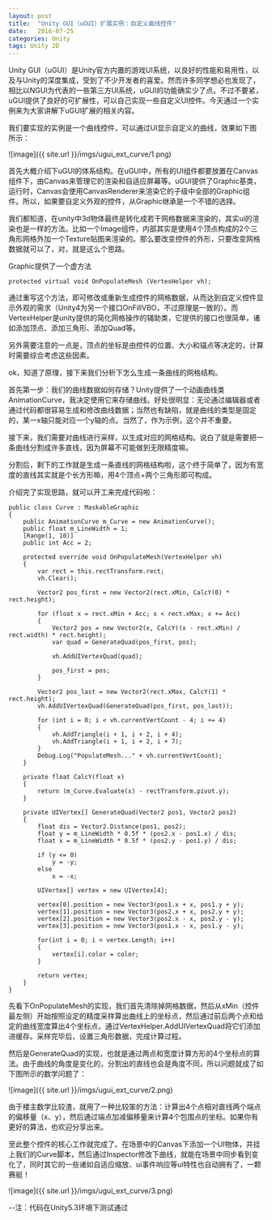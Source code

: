 ```yaml
---
layout: post
title:  "Unity GUI（uGUI）扩展实例：自定义曲线控件"
date:   2016-07-25
categories: Unity
tags: Unity 2D
---
```



Unity GUI（uGUI）是Unity官方内置的游戏UI系统，以良好的性能和易用性，以及与Unity的深度集成，受到了不少开发者的喜爱。然而许多同学想必也发现了，相比以NGUI为代表的一些第三方UI系统，uGUI的功能确实少了点。不过不要紧，uGUI提供了良好的可扩展性，可以自己实现一些自定义UI控件。今天通过一个实例来为大家讲解下uGUI扩展的相关内容。

我们要实现的实例是一个曲线控件，可以通过UI显示自定义的曲线，效果如下图所示：

![image]({{ site.url }}/imgs/ugui_ext_curve/1.png)

首先大概介绍下uGUI的体系结构。在uGUI中，所有的UI组件都要放置在Canvas组件下，由Canvas来管理它的渲染和自适应屏幕等。uGUI提供了Graphic基类，运行时，Canvas会使用CanvasRenderer来渲染它的子级中全部的Graphic组件。所以，如果要自定义外观的控件，从Graphic继承是一个不错的选择。

我们都知道，在unity中3d物体最终是转化成若干网格数据来渲染的，其实ui的渲染也是一样的方法。比如一个Image组件，内部其实是使用4个顶点构成的2个三角形网格外加一个Texture贴图来渲染的。那么要改变控件的外形，只要改变网格数据就可以了，对，就是这么个思路。

Graphic提供了一个虚方法

```
protected virtual void OnPopulateMesh (VertexHelper vh);
```

通过重写这个方法，即可修改或重新生成控件的网格数据，从而达到自定义控件显示外观的需求（Unity4为另一个接口OnFillVBO，不过原理是一致的）。而VertexHelper是unity提供的简化网格操作的辅助类，它提供的接口也很简单，诸如添加顶点、添加三角形、添加Quad等。

另外需要注意的一点是，顶点的坐标是由控件的位置、大小和锚点等决定的，计算时需要综合考虑这些因素。

ok，知道了原理，接下来我们分析下怎么生成一条曲线的网格结构。

首先第一步：我们的曲线数据如何存储？Unity提供了一个动画曲线类AnimationCurve，我决定使用它来存储曲线。好处很明显：无论通过编辑器或者通过代码都很容易生成和修改曲线数据；当然也有缺陷，就是曲线的类型是固定的，某一x轴只能对应一个y轴的点。当然了，作为示例，这个并不重要。

接下来，我们需要对曲线进行采样，以生成对应的网格结构。说白了就是需要把一条曲线分割成许多直线，因为屏幕不可能做到无限精度嘛。

分割后，剩下的工作就是生成一条直线的网格结构啦，这个终于简单了，因为有宽度的直线其实就是个长方形嘛，用4个顶点+两个三角形即可构成。

介绍完了实现思路，就可以开工来完成代码啦：

```
public class Curve : MaskableGraphic 
{
    public AnimationCurve m_Curve = new AnimationCurve();
    public float m_LineWidth = 1;
    [Range(1, 10)]
    public int Acc = 2;
    
	protected override void OnPopulateMesh(VertexHelper vh)
    {
        var rect = this.rectTransform.rect;
        vh.Clear();

        Vector2 pos_first = new Vector2(rect.xMin, CalcY(0) * rect.height);

        for (float x = rect.xMin + Acc; x < rect.xMax; x += Acc)
        {
            Vector2 pos = new Vector2(x, CalcY((x - rect.xMin) / rect.width) * rect.height);
            var quad = GenerateQuad(pos_first, pos);

            vh.AddUIVertexQuad(quad);

            pos_first = pos;
        }

        Vector2 pos_last = new Vector2(rect.xMax, CalcY(1) * rect.height);
        vh.AddUIVertexQuad(GenerateQuad(pos_first, pos_last));

        for (int i = 0; i < vh.currentVertCount - 4; i += 4)
        {
            vh.AddTriangle(i + 1, i + 2, i + 4);
            vh.AddTriangle(i + 1, i + 2, i + 7);
        }
        Debug.Log("PopulateMesh..." + vh.currentVertCount);
    }

    private float CalcY(float x)
    {
        return (m_Curve.Evaluate(x) - rectTransform.pivot.y);
    }

    private UIVertex[] GenerateQuad(Vector2 pos1, Vector2 pos2)
    {
        float dis = Vector2.Distance(pos1, pos2);
        float y = m_LineWidth * 0.5f * (pos2.x - pos1.x) / dis;
        float x = m_LineWidth * 0.5f * (pos2.y - pos1.y) / dis;

        if (y <= 0)
            y = -y;
        else
            x = -x;

        UIVertex[] vertex = new UIVertex[4];

        vertex[0].position = new Vector3(pos1.x + x, pos1.y + y);
        vertex[1].position = new Vector3(pos2.x + x, pos2.y + y);
        vertex[2].position = new Vector3(pos2.x - x, pos2.y - y);
        vertex[3].position = new Vector3(pos1.x - x, pos1.y - y);

        for(int i = 0; i < vertex.Length; i++)
        {
            vertex[i].color = color;
        }

        return vertex;
    }
}
```

先看下OnPopulateMesh的实现，我们首先清除掉网格数据，然后从xMin（控件最左侧）开始按照设定的精度采样算出曲线上的坐标点，然后通过前后两个点和给定的曲线宽度算出4个坐标点，通过VertexHelper.AddUIVertexQuad将它们添加进缓存。采样完毕后，设置三角形数据，完成计算过程。

然后是GenerateQuad的实现，也就是通过两点和宽度计算方形的4个坐标点的算法。由于曲线的角度是变化的，分割出的直线也会是角度不同，所以问题就成了如下图所示的数学问题了：

![image]({{ site.url }}/imgs/ugui_ext_curve/2.png)

由于楼主数学比较渣，就用了一种比较笨的方法：计算出4个点相对直线两个端点的偏移量（x、y），然后通过端点加减偏移量来计算4个包围点的坐标。如果你有更好的算法，也欢迎分享出来。

至此整个控件的核心工作就完成了。在场景中的Canvas下添加一个UI物体，并挂上我们的Curve脚本，然后通过Inspector修改下曲线，就能在场景中同步看到变化了，同时其它的一些诸如自适应缩放、ui事件响应等ui特性也自动拥有了，一颗赛艇！

![image]({{ site.url }}/imgs/ugui_ext_curve/3.png)

--注：代码在Unity5.3环境下测试通过